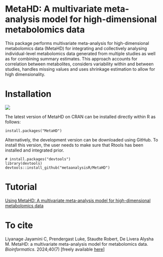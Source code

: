 # MetaHD: A multivariate meta-analysis model for high-dimensional metabolomics data

This package performs multivariate meta-analysis for high-dimensional metabolomics data (MetaHD) for integrating and collectively analysing individual-level metabolomics data generated from multiple studies as well as for combining summary estimates. This approach accounts for correlation between metabolites, considers variability within and between studies, handles missing values and uses shrinkage estimation to allow for high dimensionality.

# Installation

[![](https://cranlogs.r-pkg.org/badges/MetaHD)](https://cran.r-project.org/package=MetaHD)

The latest version of MetaHD on CRAN can be installed directly within R as follows:
```{r eval=FALSE}
install.packages("MetaHD")
```
Alternatively, the development version can be downloaded using GitHub. To install this version, the user needs to make sure that Rtools has been installed and integrated prior.
```{r eval=FALSE}
# install.packages("devtools")
library(devtools)
devtools::install_github("metaanalysisR/MetaHD")
```
# Tutorial
[Using MetaHD: A multivariate meta-analysis model for high-dimensional metabolomics data](https://bookdown.org/a2delivera/MetaHD/)

# To cite
Liyanage Jayamini C, Prendergast Luke, Staudte Robert, De Livera Alysha M. MetaHD: a multivariate meta-analysis model for metabolomics data. *Bioinformatics*. 2024;40(7) [freely available [here](https://doi.org/10.1093/bioinformatics/btae470)]
